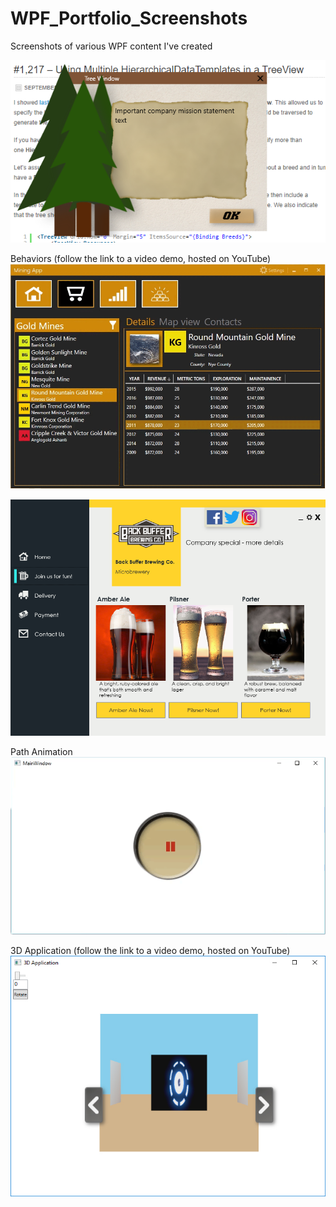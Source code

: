 # WPF_Portfolio_Screenshots
Screenshots of various WPF content I've created

![](images/WPF_Tree_Window.PNG)

Behaviors (follow the link to a video demo, hosted on YouTube)
[![](images/MiningApp.gif)](https://youtu.be/ld6jlLZiGIE)


![](images/UI_Beer.png)

Path Animation
![](images/PathAnimation.gif)


3D Application (follow the link to a video demo, hosted on YouTube)
[![Short Demo](images/3DApp_Screenshot.jpg)](https://youtu.be/GEKuQzlm6gY)
